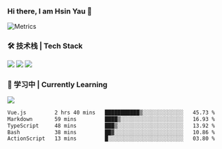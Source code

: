 ### Hi there, I am Hsin Yau 👋 
![Metrics](https://metrics.lecoq.io/hsinyau?template=classic&base.header=0&base.activity=0&base.community=0&base.repositories=0&base.metadata=0&activity=1&rss=1&base=header%2C%20activity%2C%20community%2C%20repositories%2C%20metadata&base.indepth=false&base.hireable=false&base.skip=false&activity=false&activity.limit=5&activity.load=300&activity.days=14&activity.visibility=all&activity.timestamps=false&activity.filter=all&rss=false&rss.source=https%3A%2F%2Fhsinyau.cc%2Frss.xml&rss.limit=4&config.timezone=Asia%2FShanghai)

### 🛠 技术栈 | Tech Stack
![](https://skillicons.dev/icons?i=html,css,js,ts,sass,jquery,bootstrap,vue&theme=light) 
![](https://skillicons.dev/icons?i=vite,nuxtjs,webpack,tailwindcss,windicss,nodejs,express,markdown&theme=light)
![](https://skillicons.dev/icons?i=mysql,mongodb,git,pug,vscode,idea,ps,figma&theme=light)

### 📖 学习中 | Currently Learning

![](https://skillicons.dev/icons?i=react,nextjs,svelte,nestjs,nginx,docker,rollupjs&theme=light)

<!--START_SECTION:waka-->

```txt
Vue.js         2 hrs 40 mins   ███████████▒░░░░░░░░░░░░░   45.73 %
Markdown       59 mins         ████▒░░░░░░░░░░░░░░░░░░░░   16.93 %
TypeScript     48 mins         ███▒░░░░░░░░░░░░░░░░░░░░░   13.92 %
Bash           38 mins         ██▓░░░░░░░░░░░░░░░░░░░░░░   10.86 %
ActionScript   13 mins         █░░░░░░░░░░░░░░░░░░░░░░░░   03.80 %
```

<!--END_SECTION:waka-->
